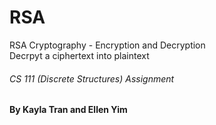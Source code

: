 # RSA
RSA Cryptography - Encryption and Decryption <br>
Decrpyt a ciphertext into plaintext
###### CS 111 (Discrete Structures) Assignment

**By Kayla Tran and Ellen Yim**
